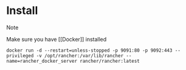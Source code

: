 # Install

> [!note]
> Make sure you have [[Docker]] installed

```shell
docker run -d --restart=unless-stopped -p 9091:80 -p 9092:443 --privileged -v /opt/rancher:/var/lib/rancher --name=rancher_docker_server rancher/rancher:latest
```
